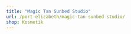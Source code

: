 ```yaml
---
title: "Magic Tan Sunbed Studio"
url: /port-elizabeth/magic-tan-sunbed-studio/
shop: Kosmetik
---
```

